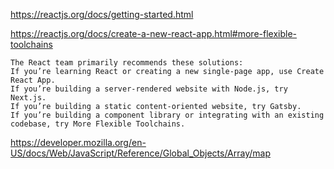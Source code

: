 https://reactjs.org/docs/getting-started.html


https://reactjs.org/docs/create-a-new-react-app.html#more-flexible-toolchains
```rub
The React team primarily recommends these solutions:
If you’re learning React or creating a new single-page app, use Create React App.
If you’re building a server-rendered website with Node.js, try Next.js.
If you’re building a static content-oriented website, try Gatsby.
If you’re building a component library or integrating with an existing codebase, try More Flexible Toolchains.
```

https://developer.mozilla.org/en-US/docs/Web/JavaScript/Reference/Global_Objects/Array/map
